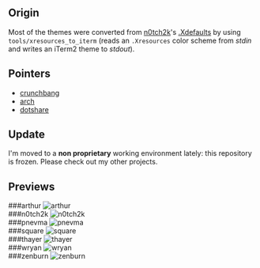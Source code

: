 ## Origin
Most of the themes were converted  from [n0tch2k](http://n0tch2k.deviantart.com/)'s [.Xdefaults](http://rawtec.de/dotfiles/Xdefaults.html) by using `tools/xresources_to_iterm` (reads an `.Xresources` color scheme from *stdin* and writes an iTerm2 theme to *stdout*).

## Pointers
- [crunchbang](http://crunchbanglinux.org/forums/topic/9935/post-your-xdefaults-and-terminal-apps-colorschemes-with-screenshot/)
- [arch](https://bbs.archlinux.org/viewtopic.php?id=51818)
- [dotshare](http://dotshare.it/)

## Update
I'm moved to a **non proprietary** working environment lately: this repository is frozen. Please check out my other projects.

## Previews
###arthur
![arthur](https://github.com/juanpabloaj/iTerm-2-Color-Themes/raw/master/previews/arthur.png)  
###n0tch2k
![n0tch2k](https://github.com/juanpabloaj/iTerm-2-Color-Themes/raw/master/previews/n0tch2k.png)  
###pnevma
![pnevma](https://github.com/juanpabloaj/iTerm-2-Color-Themes/raw/master/previews/pnevma.png)  
###square
![square](https://github.com/juanpabloaj/iTerm-2-Color-Themes/raw/master/previews/square.png)  
###thayer
![thayer](https://github.com/juanpabloaj/iTerm-2-Color-Themes/raw/master/previews/thayer.png)  
###wryan
![wryan](https://github.com/juanpabloaj/iTerm-2-Color-Themes/raw/master/previews/wryan.png)  
###zenburn
![zenburn](https://github.com/juanpabloaj/iTerm-2-Color-Themes/raw/master/previews/zenburn.png)  

